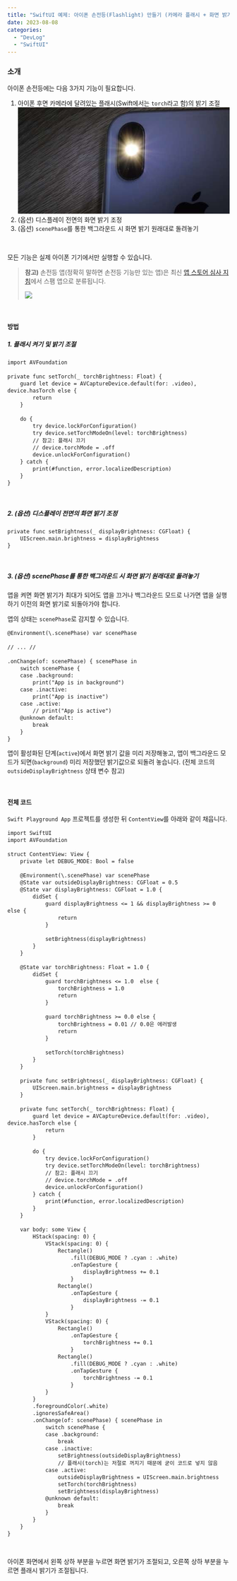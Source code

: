 ```yaml
---
title: "SwiftUI 예제: 아이폰 손전등(Flashlight) 만들기 (카메라 플래시 + 화면 밝기 강제 조정 및 복구)"
date: 2023-08-08
categories: 
  - "DevLog"
  - "SwiftUI"
---
```


### **소개**

아이폰 손전등에는 다음 3가지 기능이 필요합니다.

1. 아이폰 후면 카메라에 달려있는 플래시(Swift에서는 `torch`라고 함)의 밝기 조절 ![](./assets/img/wp-content/uploads/2023/08/how-to-turn-on-camera-flash-on-iphone.jpg)
2. (옵션) 디스플레이 전면의 화면 밝기 조정
3. (옵션) `scenePhase`를 통한 백그라운드 시 화면 밝기 원래대로 돌려놓기

 

모든 기능은 실제 아이폰 기기에서만 실행할 수 있습니다.

> **참고)** 손전등 앱(정확히 말하면 손전등 기능만 있는 앱)은 최신 [앱 스토어 심사 지침](https://developer.apple.com/kr/app-store/review/guidelines#spam)에서 스팸 앱으로 분류됩니다.
> 
> ![](./assets/img/wp-content/uploads/2023/08/스크린샷-2023-08-09-오전-12.13.55-복사본.jpg)

 

#### **방법**

##### **1\. 플래시 켜기 및 밝기 조절**

```
import AVFoundation

private func setTorch(_ torchBrightness: Float) {
    guard let device = AVCaptureDevice.default(for: .video), device.hasTorch else {
        return
    }
    
    do {
        try device.lockForConfiguration()
        try device.setTorchModeOn(level: torchBrightness)
        // 참고: 플래시 끄기
        // device.torchMode = .off
        device.unlockForConfiguration()
    } catch {
        print(#function, error.localizedDescription)
    }
}
```

 

##### **2\. (옵션) 디스플레이 전면의 화면 밝기 조정**

```
private func setBrightness(_ displayBrightness: CGFloat) {
    UIScreen.main.brightness = displayBrightness
}
```

 

##### **3\. (옵션) scenePhase를 통한 백그라운드 시 화면 밝기 원래대로 돌려놓기**

앱을 켜면 화면 밝기가 최대가 되어도 앱을 끄거나 백그라운드 모드로 나가면 앱을 실행하기 이전의 화면 밝기로 되돌아가야 합니다.

앱의 상태는 `scenePhase`로 감지할 수 있습니다.

```
@Environment(\.scenePhase) var scenePhase

// ... //

.onChange(of: scenePhase) { scenePhase in
    switch scenePhase {
    case .background:
        print("App is in background")
    case .inactive:
        print("App is inactive")
    case .active:
        // print("App is active")
    @unknown default:
        break
    }
}
```

앱이 활성화된 단계(`active`)에서 화면 밝기 값을 미리 저장해놓고, 앱이 백그라운드 모드가 되면(`background`) 미리 저장했던 밝기값으로 되돌려 놓습니다. (전체 코드의 `outsideDisplayBrightness` 상태 변수 참고)

 

#### **전체 코드**

`Swift Playground App` 프로젝트를 생성한 뒤 `ContentView`를 아래와 같이 채웁니다.

```
import SwiftUI
import AVFoundation

struct ContentView: View {
    private let DEBUG_MODE: Bool = false
    
    @Environment(\.scenePhase) var scenePhase
    @State var outsideDisplayBrightness: CGFloat = 0.5
    @State var displayBrightness: CGFloat = 1.0 {
        didSet {
            guard displayBrightness <= 1 && displayBrightness >= 0 else {
                return
            }
    
            setBrightness(displayBrightness)
        }
    }
    
    @State var torchBrightness: Float = 1.0 {
        didSet {
            guard torchBrightness <= 1.0  else {
                torchBrightness = 1.0
                return
            }
            
            guard torchBrightness >= 0.0 else {
                torchBrightness = 0.01 // 0.0은 에러발생
                return
            }
            
            setTorch(torchBrightness)
        }
    }
    
    private func setBrightness(_ displayBrightness: CGFloat) {
        UIScreen.main.brightness = displayBrightness
    }
    
    private func setTorch(_ torchBrightness: Float) {
        guard let device = AVCaptureDevice.default(for: .video), device.hasTorch else {
            return
        }
        
        do {
            try device.lockForConfiguration()
            try device.setTorchModeOn(level: torchBrightness)
            // 참고: 플래시 끄기
            // device.torchMode = .off
            device.unlockForConfiguration()
        } catch {
            print(#function, error.localizedDescription)
        }
    }
    
    var body: some View {
        HStack(spacing: 0) {
            VStack(spacing: 0) {
                Rectangle()
                    .fill(DEBUG_MODE ? .cyan : .white)
                    .onTapGesture {
                        displayBrightness += 0.1
                    }
                Rectangle()
                    .onTapGesture {
                        displayBrightness -= 0.1
                    }
            }
            VStack(spacing: 0) {
                Rectangle()
                    .onTapGesture {
                        torchBrightness += 0.1
                    }
                Rectangle()
                    .fill(DEBUG_MODE ? .cyan : .white)
                    .onTapGesture {
                        torchBrightness -= 0.1
                    }
            }
        }
        .foregroundColor(.white)
        .ignoresSafeArea()
        .onChange(of: scenePhase) { scenePhase in
            switch scenePhase {
            case .background:
                break
            case .inactive:
                setBrightness(outsideDisplayBrightness)
                // 플래시(torch)는 저절로 꺼지기 때문에 굳이 코드로 넣지 않음
            case .active:
                outsideDisplayBrightness = UIScreen.main.brightness
                setTorch(torchBrightness)
                setBrightness(displayBrightness)
            @unknown default:
                break
            }
        }
    }
}

```

 

아이폰 화면에서 왼쪽 상하 부분을 누르면 화면 밝기가 조절되고, 오른쪽 상하 부분을 누르면 플래시 밝기가 조절됩니다.
